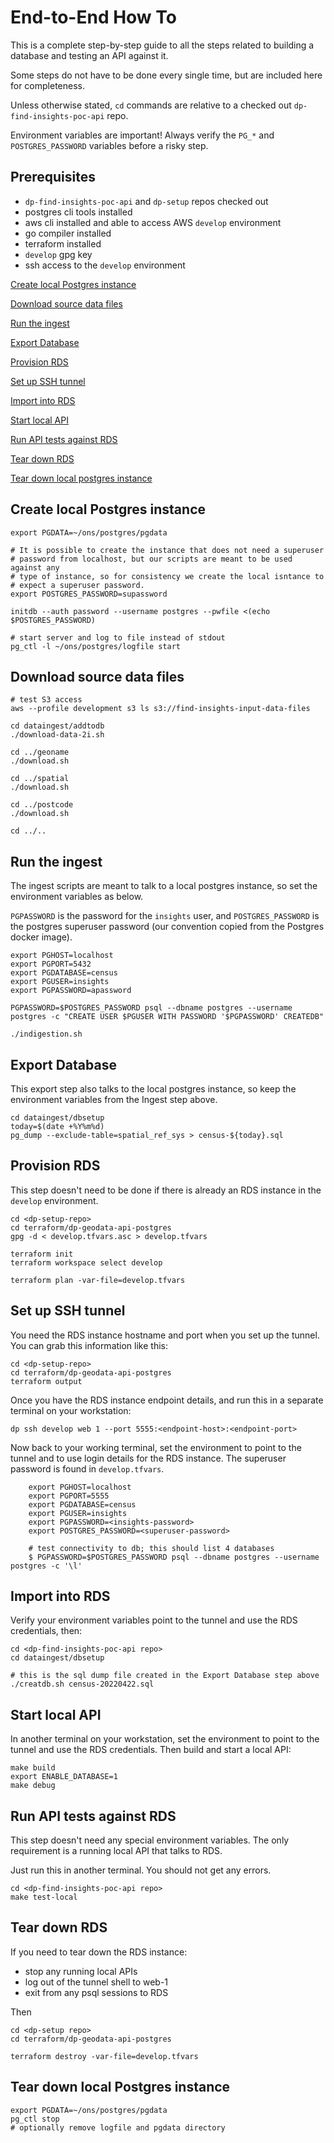 # End-to-End How To

This is a complete step-by-step guide to all the steps related to building a database and testing an API against it.

Some steps do not have to be done every single time, but are included here for completeness.

Unless otherwise stated, `cd` commands are relative to a checked out `dp-find-insights-poc-api` repo.

Environment variables are important! Always verify the `PG_*` and `POSTGRES_PASSWORD` variables before a risky step.

## Prerequisites

* `dp-find-insights-poc-api` and `dp-setup` repos checked out
* postgres cli tools installed
* aws cli installed and able to access AWS `develop` environment
* go compiler installed
* terraform installed
* `develop` gpg key
* ssh access to the `develop` environment


[Create local Postgres instance](#create-local-postgres-instance)

[Download source data files](#download-source-data-files)

[Run the ingest](#run-the-ingest)

[Export Database](#export-database)

[Provision RDS](#provision-rds)

[Set up SSH tunnel](#set-up-ssh-tunnel)

[Import into RDS](#import-into-rds)

[Start local API](#start-local-api)

[Run API tests against RDS](#run-api-tests-against-rds)

[Tear down RDS](#tear-down-rds)

[Tear down local postgres instance](#tear-down-local-postgres-instance)

## Create local Postgres instance

    export PGDATA=~/ons/postgres/pgdata

    # It is possible to create the instance that does not need a superuser
    # password from localhost, but our scripts are meant to be used against any
    # type of instance, so for consistency we create the local isntance to
    # expect a superuser password.
    export POSTGRES_PASSWORD=supassword

    initdb --auth password --username postgres --pwfile <(echo $POSTGRES_PASSWORD)

    # start server and log to file instead of stdout
    pg_ctl -l ~/ons/postgres/logfile start

## Download source data files

    # test S3 access
    aws --profile development s3 ls s3://find-insights-input-data-files

    cd dataingest/addtodb
    ./download-data-2i.sh

    cd ../geoname
    ./download.sh

    cd ../spatial
    ./download.sh

    cd ../postcode
    ./download.sh

    cd ../..

## Run the ingest

The ingest scripts are meant to talk to a local postgres instance, so set the environment variables as below.

`PGPASSWORD` is the password for the `insights` user, and `POSTGRES_PASSWORD` is the postgres superuser password
(our convention copied from the Postgres docker image).

    export PGHOST=localhost
    export PGPORT=5432
    export PGDATABASE=census
    export PGUSER=insights
    export PGPASSWORD=apassword

    PGPASSWORD=$POSTGRES_PASSWORD psql --dbname postgres --username postgres -c "CREATE USER $PGUSER WITH PASSWORD '$PGPASSWORD' CREATEDB"

    ./indigestion.sh

## Export Database

This export step also talks to the local postgres instance, so keep the environment variables from the Ingest step above.

    cd dataingest/dbsetup
    today=$(date +%Y%m%d)
    pg_dump --exclude-table=spatial_ref_sys > census-${today}.sql

## Provision RDS

This step doesn't need to be done if there is already an RDS instance in the `develop` environment.

    cd <dp-setup-repo>
    cd terraform/dp-geodata-api-postgres
    gpg -d < develop.tfvars.asc > develop.tfvars

    terraform init
    terraform workspace select develop

    terraform plan -var-file=develop.tfvars

## Set up SSH tunnel

You need the RDS instance hostname and port when you set up the tunnel.
You can grab this information like this:

    cd <dp-setup-repo>
    cd terraform/dp-geodata-api-postgres 
    terraform output

Once you have the RDS instance endpoint details, and run this in a separate terminal on your workstation:

    dp ssh develop web 1 --port 5555:<endpoint-host>:<endpoint-port>

Now back to your working terminal, set the environment to point to the tunnel and to use login details for the RDS instance.
The superuser password is found in `develop.tfvars`.

        export PGHOST=localhost
        export PGPORT=5555
        export PGDATABASE=census
        export PGUSER=insights
        export PGPASSWORD=<insights-password>
        export POSTGRES_PASSWORD=<superuser-password>

        # test connectivity to db; this should list 4 databases
        $ PGPASSWORD=$POSTGRES_PASSWORD psql --dbname postgres --username postgres -c '\l'

## Import into RDS

Verify your environment variables point to the tunnel and use the RDS credentials, then:

    cd <dp-find-insights-poc-api repo>
    cd dataingest/dbsetup
    
    # this is the sql dump file created in the Export Database step above
    ./creatdb.sh census-20220422.sql

## Start local API

In another terminal on your workstation, set the environment to point to the tunnel and
use the RDS credentials.
Then build and start a local API:

    make build
    export ENABLE_DATABASE=1
    make debug

## Run API tests against RDS

This step doesn't need any special environment variables.
The only requirement is a running local API that talks to RDS.

Just run this in another terminal.  You should not get any errors.

    cd <dp-find-insights-poc-api repo>
    make test-local

## Tear down RDS

If you need to tear down the RDS instance:

* stop any running local APIs
* log out of the tunnel shell to web-1
* exit from any psql sessions to RDS

Then

    cd <dp-setup repo>
    cd terraform/dp-geodata-api-postgres

    terraform destroy -var-file=develop.tfvars

## Tear down local Postgres instance

    export PGDATA=~/ons/postgres/pgdata
    pg_ctl stop
    # optionally remove logfile and pgdata directory
